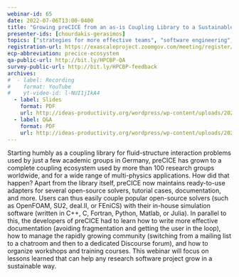 ```yaml
---
webinar-id: 65
date: 2022-07-06T13:00-0400
title: "Growing preCICE from an as-is Coupling Library to a Sustainable, Batteries-included Ecosystem"
presenter-ids: [chourdakis-gerasimos]
topics: ["strategies for more effective teams", "software engineering", "software process improvement", “online learning”]
registration-url: https://exascaleproject.zoomgov.com/meeting/register/vJItdOGrrjMrHKZnWI22lh6qwAwFux6NosI
ecp-abbreviation: precice-ecosystem
qa-public-url: http://bit.ly/HPCBP-QA
survey-public-url: http://bit.ly/HPCBP-feedback
archives:
#  - label: Recording
#    format: YouTube
#    yt-video-id: l-NUI1jIkA4
  - label: Slides
    format: PDF
    url: http://ideas-productivity.org/wordpress/wp-content/uploads/2022/07/hpcbp065-precice.pdf
  - label: Q&A
    format: PDF
    url: http://ideas-productivity.org/wordpress/wp-content/uploads/2022/07/hpcbp065-precice-qa.pdf
---
```

Starting humbly as a coupling library for fluid-structure interaction problems used by just a few academic groups in Germany, preCICE has grown to a complete coupling ecosystem used by more than 100 research groups worldwide, and for a wide range of multi-physics applications. How did that happen? Apart from the library itself, preCICE now maintains ready-to-use adapters for several open-source solvers, tutorial cases, documentation, and more. Users can thus easily couple popular open-source solvers (such as OpenFOAM, SU2, deal.II, or FEniCS) with their in-house simulation software (written in C++, C, Fortran, Python, Matlab, or Julia). In parallel to this, the developers of preCICE had to learn how to write more effective documentation (avoiding fragmentation and getting the user in the loop), how to manage the rapidly growing community (switching from a mailing list to a chatroom and then to a dedicated Discourse forum), and how to organize workshops and training courses. This webinar will focus on lessons learned that can help any research software project grow in a sustainable way.
